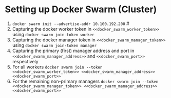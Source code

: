 # Setting up Docker Swarm (Cluster)

1. `docker swarm init --advertise-addr 10.100.192.200` # 
2. Capturing the docker worker token in `<<docker_swarm_worker_token>>` using `docker swarm join-token worker`
3. Capturing the docker manager token in `<<docker_swarm_manager_token>>` using `docker swarm join-token manager`
4. Capturing the primary (first) manager address and port in `<<docker_swarm_manager_address>>` and `<<docker_swarm_port>>` respectively
5. For all workers `docker swarm join --token <<docker_swarm_worker_token>> <<docker_swarm_manager_address>><<docker_swarm_port>>`
6. For the remaining non-primary managers `docker swarm join --token <<docker_swarm_manager_token>> <<docker_swarm_manager_address>><<docker_swarm_port>>`